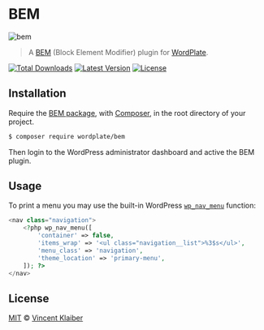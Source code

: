 # BEM

![bem](https://user-images.githubusercontent.com/499192/46089793-918a5600-c1af-11e8-9728-cdcf15991b48.png)

> A [BEM](https://csswizardry.com/2013/01/mindbemding-getting-your-head-round-bem-syntax/) (Block Element Modifier) plugin for [WordPlate](https://wordplate.github.io/).

[![Total Downloads](https://badgen.net/packagist/dt/wordplate/bem)](https://packagist.org/packages/wordplate/bem)
[![Latest Version](https://badgen.net/github/release/wordplate/bem)](https://github.com/wordplate/bem/releases)
[![License](https://badgen.net/packagist/license/wordplate/bem)](https://packagist.org/packages/wordplate/bem)

## Installation

Require the [BEM package](https://github.com/wordplate/bem#readme), with [Composer](https://getcomposer.org), in the root directory of your project.

```sh
$ composer require wordplate/bem
```

Then login to the WordPress administrator dashboard and active the BEM plugin.

## Usage

To print a menu you may use the built-in WordPress [`wp_nav_menu`](https://developer.wordpress.org/reference/functions/wp_nav_menu/) function:

```php
<nav class="navigation">
    <?php wp_nav_menu([
        'container' => false,
        'items_wrap' => '<ul class="navigation__list">%3$s</ul>',
        'menu_class' => 'navigation',
        'theme_location' => 'primary-menu',
    ]); ?>
</nav>
```

## License

[MIT](LICENSE) © [Vincent Klaiber](https://vinkla.com)
